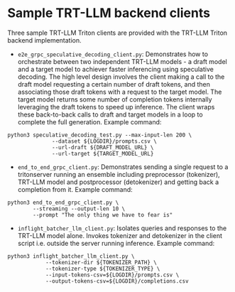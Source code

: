 # Sample TRT-LLM backend clients
Three sample TRT-LLM Triton clients are provided with the TRT-LLM Triton backend implementation.
* `e2e_grpc_speculative_decoding_client.py`: Demonstrates how to orchestrate between two independent TRT-LLM models - a draft model and a target model to achiever faster inferencing using speculative decoding. The high level design involves the client making a call to the draft model requesting a certain number of draft tokens, and then associating those draft tokens with a request to the target model. The target model returns some number of completion tokens internally leveraging the draft tokens to speed up inference. The client wraps these back-to-back calls to draft and target models in a loop to complete the full generation.
Example command:
```
python3 speculative_decoding_test.py --max-input-len 200 \
              --dataset ${LOGDIR}/prompts.csv \
              --url-draft ${DRAFT_MODEL_URL} \
              --url-target ${TARGET_MODEL_URL}
```

* `end_to_end_grpc_client.py`: Demonstrates sending a single request to a tritonserver running an ensemble including preprocessor (tokenizer), TRT-LLM model and postprocessor (detokenizer) and getting back a completion from it.
Example command:
```
python3 end_to_end_grpc_client.py \
        --streaming --output-len 10 \
        --prompt "The only thing we have to fear is"

```
* `inflight_batcher_llm_client.py`: Isolates queries and responses to the TRT-LLM model alone. Invokes tokenizer and detokenizer in the client script i.e. outside the server running inference.
Example command:
```
python3 inflight_batcher_llm_client.py \
            --tokenizer-dir ${TOKENIZER_PATH} \
            --tokenizer-type ${TOKENIZER_TYPE} \
            --input-tokens-csv=${LOGDIR}/prompts.csv \
            --output-tokens-csv=${LOGDIR}/completions.csv
```

